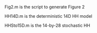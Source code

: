 Fig2.m is the script to generate Figure 2

HH14D.m is the deterministic 14D HH model

HHSto15D.m is the 14-by-28 stochastic HH 
